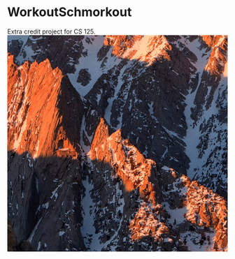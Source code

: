 # WorkoutSchmorkout
Extra credit project for CS 125.
![alt text](https://github.com/Athena96/WorkoutSchmorkout/blob/master/Screen%20Shot%202017-07-23%20at%201.06.10%20PM.png)
